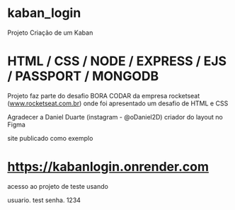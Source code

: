 # kaban_login

Projeto Criação de um Kaban

# HTML / CSS / NODE / EXPRESS / EJS / PASSPORT / MONGODB

Projeto faz parte do desafio BORA CODAR da empresa rocketseat (www.rocketseat.com.br) onde foi apresentado um desafio de HTML e CSS

Agradecer a Daniel Duarte (instagram - @oDaniel2D) criador do layout no Figma

site publicado como exemplo

# https://kabanlogin.onrender.com

acesso ao projeto de teste usando

usuario. test
senha. 1234
